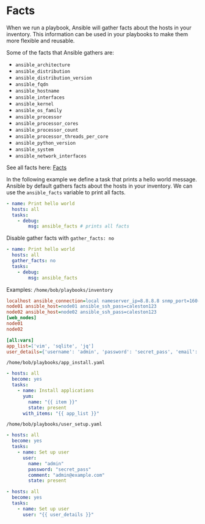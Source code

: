 # Facts

When we run a playbook, Ansible will gather facts about the hosts in your inventory. This information can be used in your playbooks to make them more flexible and reusable.

Some of the facts that Ansible gathers are:

- `ansible_architecture`
- `ansible_distribution`
- `ansible_distribution_version`
- `ansible_fqdn`
- `ansible_hostname`
- `ansible_interfaces`
- `ansible_kernel`
- `ansible_os_family`
- `ansible_processor`
- `ansible_processor_cores`
- `ansible_processor_count`
- `ansible_processor_threads_per_core`
- `ansible_python_version`
- `ansible_system`
- `ansible_network_interfaces`

See all facts here: [Facts](https://docs.ansible.com/ansible/latest/user_guide/playbooks_vars_facts.html#ansible-facts)

In the following example we define a task that prints a hello world message. Ansible by default gathers facts about the hosts in your inventory. We can use the `ansible_facts` variable to print all facts.

```yaml
- name: Print hello world
  hosts: all
  tasks:
    - debug:
        msg: ansible_facts # prints all facts
```

Disable gather facts with `gather_facts: no`

```yaml
- name: Print hello world
  hosts: all
  gather_facts: no
  tasks:
    - debug:
        msg: ansible_facts
```

Examples:
`/home/bob/playbooks/inventory`

```ini
localhost ansible_connection=local nameserver_ip=8.8.8.8 snmp_port=160-161
node01 ansible_host=node01 ansible_ssh_pass=caleston123
node02 ansible_host=node02 ansible_ssh_pass=caleston123
[web_nodes]
node01
node02

[all:vars]
app_list=['vim', 'sqlite', 'jq']
user_details={'username': 'admin', 'password': 'secret_pass', 'email': 'admin@example.com'}
```

`/home/bob/playbooks/app_install.yaml`

```yaml
- hosts: all
  become: yes
  tasks:
    - name: Install applications
      yum:
        name: "{{ item }}"
        state: present
      with_items: "{{ app_list }}"
```

`/home/bob/playbooks/user_setup.yaml`

```yaml
- hosts: all
  become: yes
  tasks:
    - name: Set up user
      user:
        name: "admin"
        password: "secret_pass"
        comment: "admin@example.com"
        state: present
```

```yaml
- hosts: all
  become: yes
  tasks:
    - name: Set up user
      user: "{{ user_details }}"
```
